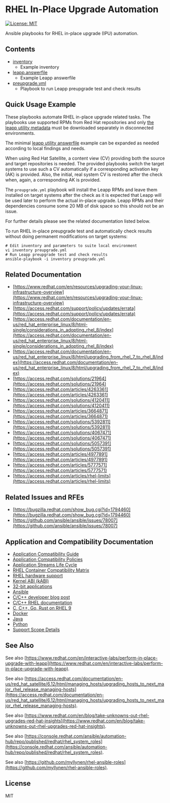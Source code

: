 # RHEL In-Place Upgrade Automation

[![License: MIT](https://img.shields.io/badge/license-MIT-brightgreen.svg)](https://opensource.org/licenses/MIT)

Ansible playbooks for RHEL in-place upgrade (IPU) automation.

## Contents

* [inventory](inventory)
  * Example inventory
* [leapp.answerfile](leapp.answerfile)
  * Example Leapp answerfile
* [preupgrade.yml](preupgrade.yml)
  * Playbook to run Leapp preupgrade test and check results

## Quick Usage Example

These playbooks automate RHEL in-place upgrade related tasks. The
playbooks use supported RPMs from Red Hat repositories and only
[the leapp utility metadata](https://access.redhat.com/articles/3664871)
must be downloaded separately in disconnected environments.

The minimal [leapp utility answerfile](leapp.answerfile) example can be
expanded as needed according to local findings and needs.

When using Red Hat Satellite, a content view (CV) providing both the
source and target repositories is needed. The provided playbooks switch
the target systems to use such a CV automatically if a corresponding
activation key (AK) is provided. Also, the initial, real system CV is
restored after the check when, again, a corresponding AK is provided.

The `preupgrade.yml` playbook will install the Leapp RPMs and leave them
installed on target systems after the check as it is expected that Leapp
will be used later to perform the actual in-place upgrade. Leapp RPMs
and their dependencies consume some 20 MB of disk space so this should
not be an issue.

For further details please see the related documentation listed below.

To run RHEL in-place preupgrade test and automatically check results
without doing permanent modifications on target systems:

```
# Edit inventory and parameters to suite local environment
vi inventory preupgrade.yml
# Run Leapp preupgrade test and check results
ansible-playbook -i inventory preupgrade.yml
```

## Related Documentation

* [https://www.redhat.com/en/resources/upgrading-your-linux-infrastructure-overview](https://www.redhat.com/en/resources/upgrading-your-linux-infrastructure-overview)
* [https://access.redhat.com/support/policy/updates/errata](https://access.redhat.com/support/policy/updates/errata)
* [https://access.redhat.com/documentation/en-us/red_hat_enterprise_linux/8/html-single/considerations_in_adopting_rhel_8/index](https://access.redhat.com/documentation/en-us/red_hat_enterprise_linux/8/html-single/considerations_in_adopting_rhel_8/index)
* [https://access.redhat.com/documentation/en-us/red_hat_enterprise_linux/8/html/upgrading_from_rhel_7_to_rhel_8/index](https://access.redhat.com/documentation/en-us/red_hat_enterprise_linux/8/html/upgrading_from_rhel_7_to_rhel_8/index)
* [https://access.redhat.com/solutions/21964](https://access.redhat.com/solutions/21964)
* [https://access.redhat.com/articles/4263361](https://access.redhat.com/articles/4263361)
* [https://access.redhat.com/solutions/4120411](https://access.redhat.com/solutions/4120411)
* [https://access.redhat.com/articles/3664871](https://access.redhat.com/articles/3664871)
* [https://access.redhat.com/solutions/5392811](https://access.redhat.com/solutions/5392811)
* [https://access.redhat.com/solutions/4067471](https://access.redhat.com/solutions/4067471)
* [https://access.redhat.com/solutions/5057391](https://access.redhat.com/solutions/5057391)
* [https://access.redhat.com/articles/4977891](https://access.redhat.com/articles/4977891)
* [https://access.redhat.com/articles/5777571](https://access.redhat.com/articles/5777571)
* [https://access.redhat.com/articles/rhel-limits](https://access.redhat.com/articles/rhel-limits)

## Related Issues and RFEs

* [https://bugzilla.redhat.com/show_bug.cgi?id=1794460](https://bugzilla.redhat.com/show_bug.cgi?id=1794460)
* [https://github.com/ansible/ansible/issues/78007](https://github.com/ansible/ansible/issues/78007)

## Application and Compatibility Documentation

* [Application Compatibility Guide](https://access.redhat.com/articles/rhel8-abi-compatibility)
* [Application Compatibility Policies](https://access.redhat.com/solutions/5154)
* [Application Streams Life Cycle](https://access.redhat.com/support/policy/updates/rhel-app-streams-life-cycle)
* [RHEL Container Compatibility Matrix](https://access.redhat.com/support/policy/rhel-container-compatibility)
* [RHEL hardware support](https://access.redhat.com/solutions/60940)
* [Kernel ABI (kABI)](https://access.redhat.com/solutions/444773)
* [32-bit applications](https://access.redhat.com/solutions/509373)
* [Ansible](https://www.redhat.com/en/blog/updates-using-ansible-rhel-86-and-90)
* [C/C++ developer blog post](https://developers.redhat.com/blog/2020/10/08/migrating-c-and-c-applications-from-red-hat-enterprise-linux-version-7-to-version-8)
* [C/C++ RHEL documentation](https://access.redhat.com/documentation/en-us/red_hat_enterprise_linux/8/html/developing_c_and_cpp_applications_in_rhel_8/index)
* [C, C++, Go, Rust on RHEL 9](https://www.redhat.com/en/blog/what-c-go-or-rust-developer-should-know-about-rhel-9)
* [Docker](https://access.redhat.com/solutions/3696691)
* [Java](https://access.redhat.com/articles/1299013)
* [Python](https://access.redhat.com/solutions/4455511)
* [Support Scope Details](https://access.redhat.com/support/offerings/production/scope_moredetail)

## See Also

See also
[https://www.redhat.com/en/interactive-labs/perform-in-place-upgrade-with-leapp](https://www.redhat.com/en/interactive-labs/perform-in-place-upgrade-with-leapp).

See also
[https://access.redhat.com/documentation/en-us/red_hat_satellite/6.12/html/managing_hosts/upgrading_hosts_to_next_major_rhel_release_managing-hosts](https://access.redhat.com/documentation/en-us/red_hat_satellite/6.12/html/managing_hosts/upgrading_hosts_to_next_major_rhel_release_managing-hosts).

See also
[https://www.redhat.com/en/blog/take-unknowns-out-rhel-upgrades-red-hat-insights](https://www.redhat.com/en/blog/take-unknowns-out-rhel-upgrades-red-hat-insights).

See also
[https://console.redhat.com/ansible/automation-hub/repo/published/redhat/rhel_system_roles](https://console.redhat.com/ansible/automation-hub/repo/published/redhat/rhel_system_roles).

See also
[https://github.com/myllynen/rhel-ansible-roles](https://github.com/myllynen/rhel-ansible-roles).

## License

MIT
